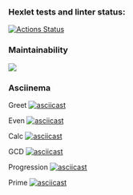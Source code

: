 ### Hexlet tests and linter status:
[![Actions Status](https://github.com/IshimuraHide/java-project-61/actions/workflows/hexlet-check.yml/badge.svg)](https://github.com/IshimuraHide/java-project-61/actions)

### Maintainability
<a href="https://codeclimate.com/github/IshimuraHide/java-project-61/maintainability"><img src="https://api.codeclimate.com/v1/badges/ba46a99a004b9e5d0d98/maintainability" /></a>

### Asciinema

Greet
[![asciicast](https://asciinema.org/a/fGmJGBEJHBL7mVXFAuXEgJWAv.svg)](https://asciinema.org/a/fGmJGBEJHBL7mVXFAuXEgJWAv)  

Even
[![asciicast](https://asciinema.org/a/2OCGBv7ZqougpB2fEQWW3KZAY.svg)](https://asciinema.org/a/2OCGBv7ZqougpB2fEQWW3KZAY)

Calc
[![asciicast](https://asciinema.org/a/0vQX9uXCKA0rJjsbHMyJW3jNY.svg)](https://asciinema.org/a/0vQX9uXCKA0rJjsbHMyJW3jNY)

GCD
[![asciicast](https://asciinema.org/a/SKoThITS8ByVxS4oLwthl6VTS.svg)](https://asciinema.org/a/SKoThITS8ByVxS4oLwthl6VTS)

Progression
[![asciicast](https://asciinema.org/a/dXfa5KhchY1pkkukfwkK0KpXu.svg)](https://asciinema.org/a/dXfa5KhchY1pkkukfwkK0KpXu)

Prime
[![asciicast](https://asciinema.org/a/vsAk1PUXaLNHg1FQuVZYHVHDS.svg)](https://asciinema.org/a/vsAk1PUXaLNHg1FQuVZYHVHDS)






